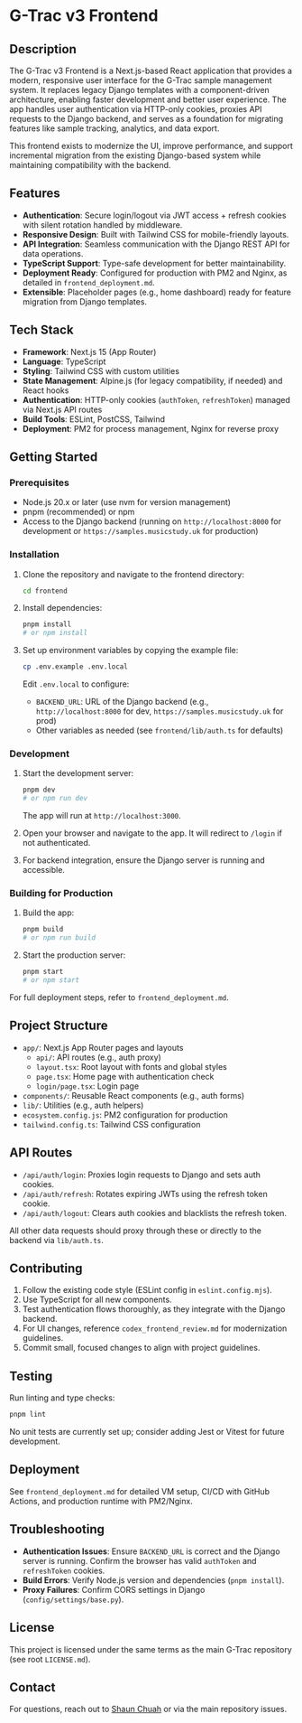 <!-- frontend/README.md -->
<!-- Comprehensive documentation for the Next.js frontend app. -->
<!-- Exists to guide developers on setup, development, and deployment of the modern UI for G-Trac. -->

# G-Trac v3 Frontend

## Description

The G-Trac v3 Frontend is a Next.js-based React application that provides a modern, responsive user interface for the G-Trac sample management system. It replaces legacy Django templates with a component-driven architecture, enabling faster development and better user experience. The app handles user authentication via HTTP-only cookies, proxies API requests to the Django backend, and serves as a foundation for migrating features like sample tracking, analytics, and data export.

This frontend exists to modernize the UI, improve performance, and support incremental migration from the existing Django-based system while maintaining compatibility with the backend.

## Features

- **Authentication**: Secure login/logout via JWT access + refresh cookies with silent rotation handled by middleware.
- **Responsive Design**: Built with Tailwind CSS for mobile-friendly layouts.
- **API Integration**: Seamless communication with the Django REST API for data operations.
- **TypeScript Support**: Type-safe development for better maintainability.
- **Deployment Ready**: Configured for production with PM2 and Nginx, as detailed in `frontend_deployment.md`.
- **Extensible**: Placeholder pages (e.g., home dashboard) ready for feature migration from Django templates.

## Tech Stack

- **Framework**: Next.js 15 (App Router)
- **Language**: TypeScript
- **Styling**: Tailwind CSS with custom utilities
- **State Management**: Alpine.js (for legacy compatibility, if needed) and React hooks
- **Authentication**: HTTP-only cookies (`authToken`, `refreshToken`) managed via Next.js API routes
- **Build Tools**: ESLint, PostCSS, Tailwind
- **Deployment**: PM2 for process management, Nginx for reverse proxy

## Getting Started

### Prerequisites

- Node.js 20.x or later (use nvm for version management)
- pnpm (recommended) or npm
- Access to the Django backend (running on `http://localhost:8000` for development or `https://samples.musicstudy.uk` for production)

### Installation

1. Clone the repository and navigate to the frontend directory:

   ```bash
   cd frontend
   ```

2. Install dependencies:

   ```bash
   pnpm install
   # or npm install
   ```

3. Set up environment variables by copying the example file:

   ```bash
   cp .env.example .env.local
   ```
   Edit `.env.local` to configure:
   - `BACKEND_URL`: URL of the Django backend (e.g., `http://localhost:8000` for dev, `https://samples.musicstudy.uk` for prod)
   - Other variables as needed (see `frontend/lib/auth.ts` for defaults)

### Development

1. Start the development server:

   ```bash
   pnpm dev
   # or npm run dev
   ```

   The app will run at `http://localhost:3000`.

2. Open your browser and navigate to the app. It will redirect to `/login` if not authenticated.

3. For backend integration, ensure the Django server is running and accessible.

### Building for Production

1. Build the app:

   ```bash
   pnpm build
   # or npm run build
   ```

2. Start the production server:

   ```bash
   pnpm start
   # or npm start
   ```

For full deployment steps, refer to `frontend_deployment.md`.

## Project Structure

- `app/`: Next.js App Router pages and layouts
  - `api/`: API routes (e.g., auth proxy)
  - `layout.tsx`: Root layout with fonts and global styles
  - `page.tsx`: Home page with authentication check
  - `login/page.tsx`: Login page
- `components/`: Reusable React components (e.g., auth forms)
- `lib/`: Utilities (e.g., auth helpers)
- `ecosystem.config.js`: PM2 configuration for production
- `tailwind.config.ts`: Tailwind CSS configuration

## API Routes

- `/api/auth/login`: Proxies login requests to Django and sets auth cookies.
- `/api/auth/refresh`: Rotates expiring JWTs using the refresh token cookie.
- `/api/auth/logout`: Clears auth cookies and blacklists the refresh token.

All other data requests should proxy through these or directly to the backend via `lib/auth.ts`.

## Contributing

1. Follow the existing code style (ESLint config in `eslint.config.mjs`).
2. Use TypeScript for all new components.
3. Test authentication flows thoroughly, as they integrate with the Django backend.
4. For UI changes, reference `codex_frontend_review.md` for modernization guidelines.
5. Commit small, focused changes to align with project guidelines.

## Testing

Run linting and type checks:

```bash
pnpm lint
```

No unit tests are currently set up; consider adding Jest or Vitest for future development.

## Deployment

See `frontend_deployment.md` for detailed VM setup, CI/CD with GitHub Actions, and production runtime with PM2/Nginx.

## Troubleshooting

- **Authentication Issues**: Ensure `BACKEND_URL` is correct and the Django server is running. Confirm the browser has valid `authToken` and `refreshToken` cookies.
- **Build Errors**: Verify Node.js version and dependencies (`pnpm install`).
- **Proxy Failures**: Confirm CORS settings in Django (`config/settings/base.py`).

## License

This project is licensed under the same terms as the main G-Trac repository (see root `LICENSE.md`).

## Contact

For questions, reach out to [Shaun Chuah](mailto:shaun.chuah@glasgow.ac.uk) or via the main repository issues.
